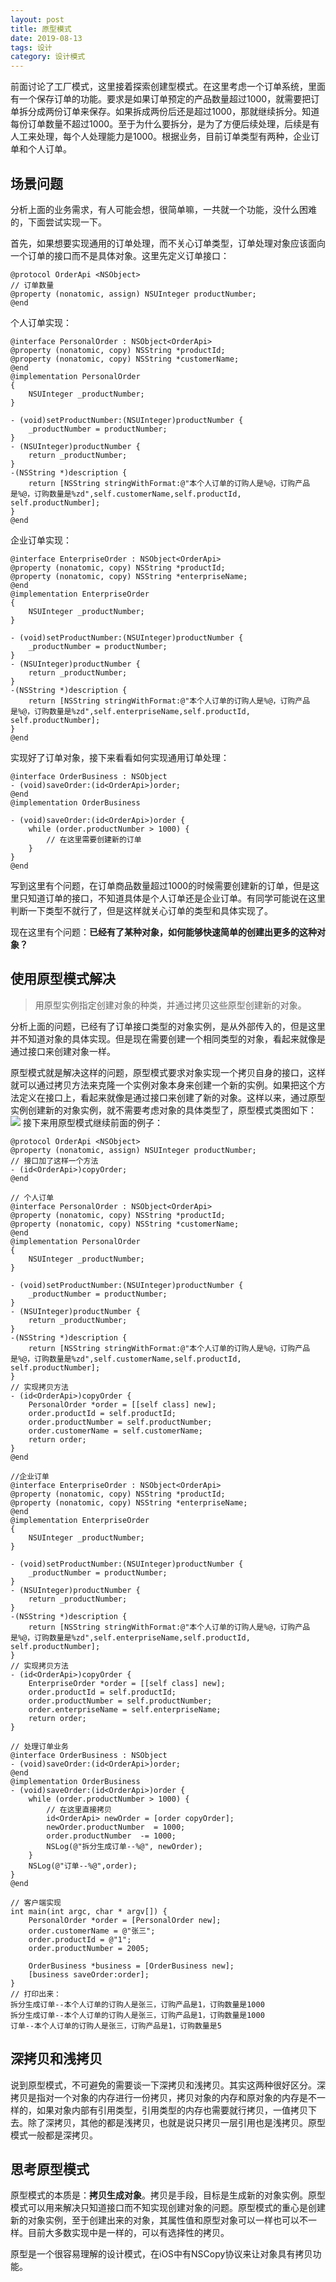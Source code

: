 ```yaml
---
layout: post
title: 原型模式
date: 2019-08-13
tags: 设计
category: 设计模式
---
```


前面讨论了工厂模式，这里接着探索创建型模式。在这里考虑一个订单系统，里面有一个保存订单的功能。要求是如果订单预定的产品数量超过1000，就需要把订单拆分成两份订单来保存。如果拆成两份后还是超过1000，那就继续拆分。知道每份订单数量不超过1000。至于为什么要拆分，是为了方便后续处理，后续是有人工来处理，每个人处理能力是1000。根据业务，目前订单类型有两种，企业订单和个人订单。

## 场景问题
分析上面的业务需求，有人可能会想，很简单嘛，一共就一个功能，没什么困难的，下面尝试实现一下。

首先，如果想要实现通用的订单处理，而不关心订单类型，订单处理对象应该面向一个订单的接口而不是具体对象。这里先定义订单接口：
```objc
@protocol OrderApi <NSObject>
// 订单数量
@property (nonatomic, assign) NSUInteger productNumber;
@end
```
个人订单实现：
```objc
@interface PersonalOrder : NSObject<OrderApi>
@property (nonatomic, copy) NSString *productId;
@property (nonatomic, copy) NSString *customerName;
@end
@implementation PersonalOrder
{
	NSUInteger _productNumber;
}

- (void)setProductNumber:(NSUInteger)productNumber {
	_productNumber = productNumber;
}
- (NSUInteger)productNumber {
	return _productNumber;
}
-(NSString *)description {
	return [NSString stringWithFormat:@"本个人订单的订购人是%@，订购产品是%@，订购数量是%zd",self.customerName,self.productId, self.productNumber];
}
@end
```
企业订单实现：
```objc
@interface EnterpriseOrder : NSObject<OrderApi>
@property (nonatomic, copy) NSString *productId;
@property (nonatomic, copy) NSString *enterpriseName;
@end
@implementation EnterpriseOrder
{
	NSUInteger _productNumber;
}

- (void)setProductNumber:(NSUInteger)productNumber {
	_productNumber = productNumber;
}
- (NSUInteger)productNumber {
	return _productNumber;
}
-(NSString *)description {
	return [NSString stringWithFormat:@"本个人订单的订购人是%@，订购产品是%@，订购数量是%zd",self.enterpriseName,self.productId, self.productNumber];
}
@end
```
实现好了订单对象，接下来看看如何实现通用订单处理：
```objc
@interface OrderBusiness : NSObject
- (void)saveOrder:(id<OrderApi>)order;
@end
@implementation OrderBusiness

- (void)saveOrder:(id<OrderApi>)order {
	while (order.productNumber > 1000) {
		// 在这里需要创建新的订单
	}
}
@end
```
写到这里有个问题，在订单商品数量超过1000的时候需要创建新的订单，但是这里只知道订单的接口，不知道具体是个人订单还是企业订单。有同学可能说在这里判断一下类型不就行了，但是这样就关心订单的类型和具体实现了。

现在这里有个问题：**已经有了某种对象，如何能够快速简单的创建出更多的这种对象？**

## 使用原型模式解决

> 用原型实例指定创建对象的种类，并通过拷贝这些原型创建新的对象。

分析上面的问题，已经有了订单接口类型的对象实例，是从外部传入的，但是这里并不知道对象的具体实现。但是现在需要创建一个相同类型的对象，看起来就像是通过接口来创建对象一样。

原型模式就是解决这样的问题，原型模式要求对象实现一个拷贝自身的接口，这样就可以通过拷贝方法来克隆一个实例对象本身来创建一个新的实例。如果把这个方法定义在接口上，看起来就像是通过接口来创建了新的对象。这样以来，通过原型实例创建新的对象实例，就不需要考虑对象的具体类型了，原型模式类图如下：
![](http://nightwish.oss-cn-beijing.aliyuncs.com/2019-08-13-095258.png)
接下来用原型模式继续前面的例子：
```objc
@protocol OrderApi <NSObject>
@property (nonatomic, assign) NSUInteger productNumber;
// 接口加了这样一个方法
- (id<OrderApi>)copyOrder;
@end

// 个人订单
@interface PersonalOrder : NSObject<OrderApi>
@property (nonatomic, copy) NSString *productId;
@property (nonatomic, copy) NSString *customerName;
@end
@implementation PersonalOrder
{
	NSUInteger _productNumber;
}

- (void)setProductNumber:(NSUInteger)productNumber {
	_productNumber = productNumber;
}
- (NSUInteger)productNumber {
	return _productNumber;
}
-(NSString *)description {
	return [NSString stringWithFormat:@"本个人订单的订购人是%@，订购产品是%@，订购数量是%zd",self.customerName,self.productId, self.productNumber];
}
// 实现拷贝方法
- (id<OrderApi>)copyOrder {
	PersonalOrder *order = [[self class] new];
	order.productId = self.productId;
	order.productNumber = self.productNumber;
	order.customerName = self.customerName;
	return order;
}
@end

//企业订单
@interface EnterpriseOrder : NSObject<OrderApi>
@property (nonatomic, copy) NSString *productId;
@property (nonatomic, copy) NSString *enterpriseName;
@end
@implementation EnterpriseOrder
{
	NSUInteger _productNumber;
}

- (void)setProductNumber:(NSUInteger)productNumber {
	_productNumber = productNumber;
}
- (NSUInteger)productNumber {
	return _productNumber;
}
-(NSString *)description {
	return [NSString stringWithFormat:@"本个人订单的订购人是%@，订购产品是%@，订购数量是%zd",self.enterpriseName,self.productId, self.productNumber];
}
// 实现拷贝方法
- (id<OrderApi>)copyOrder {
	EnterpriseOrder *order = [[self class] new];
	order.productId = self.productId;
	order.productNumber = self.productNumber;
	order.enterpriseName = self.enterpriseName;
	return order;
}

// 处理订单业务
@interface OrderBusiness : NSObject
- (void)saveOrder:(id<OrderApi>)order;
@end
@implementation OrderBusiness
- (void)saveOrder:(id<OrderApi>)order {
	while (order.productNumber > 1000) {
		// 在这里直接拷贝
		id<OrderApi> newOrder = [order copyOrder];
		newOrder.productNumber  = 1000;
		order.productNumber  -= 1000;
		NSLog(@"拆分生成订单--%@", newOrder);
	}
	NSLog(@"订单--%@",order);
}
@end

// 客户端实现
int main(int argc, char * argv[]) {
	PersonalOrder *order = [PersonalOrder new];
	order.customerName = @"张三";
	order.productId = @"1";
	order.productNumber = 2005;
	
	OrderBusiness *business = [OrderBusiness new];
	[business saveOrder:order];
}
// 打印出来：
拆分生成订单--本个人订单的订购人是张三，订购产品是1，订购数量是1000
拆分生成订单--本个人订单的订购人是张三，订购产品是1，订购数量是1000
订单--本个人订单的订购人是张三，订购产品是1，订购数量是5
```

## 深拷贝和浅拷贝
说到原型模式，不可避免的需要谈一下深拷贝和浅拷贝。其实这两种很好区分。深拷贝是指对一个对象的内存进行一份拷贝，拷贝对象的内存和原对象的内存是不一样的，如果对象内部有引用类型，引用类型的内存也需要就行拷贝，一值拷贝下去。除了深拷贝，其他的都是浅拷贝，也就是说只拷贝一层引用也是浅拷贝。原型模式一般都是深拷贝。
## 思考原型模式
原型模式的本质是：**拷贝生成对象**。拷贝是手段，目标是生成新的对象实例。原型模式可以用来解决只知道接口而不知实现创建对象的问题。原型模式的重心是创建新的对象实例，至于创建出来的对象，其属性值和原型对象可以一样也可以不一样。目前大多数实现中是一样的，可以有选择性的拷贝。

原型是一个很容易理解的设计模式，在iOS中有NSCopy协议来让对象具有拷贝功能。